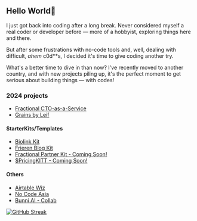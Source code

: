 ## Hello World🖖

I just got back into coding after a long break. Never considered myself a real coder or developer before — more of a hobbyist, exploring things here and there.

But after some frustrations with no-code tools and, well, dealing with difficult, _ahem_ c0d\*\*s, I decided it's time to give coding another try.

What's a better time to dive in than now? I've recently moved to another country, and with new projects piling up, it's the perfect moment to get serious about building things — with codes!

### 2024 projects

- [Fractional CTO-as-a-Service](https://leifjerami.com)
- [Grains by Leif](https://grains.leifjerami.com)

#### StarterKits/Templates

- [Biolink Kit](https://grains.leifjerami.com/post/biolink-clone/)
- [Frieren Blog Kit](https://grains.leifjerami.com/post/frieren-blog-kit/)
- [Fractional Partner Kit - Coming Soon!](https://grains.leifjerami.com)
- [$PricingKITT - Coming Soon!](https://grains.leifjerami.com)

#### Others

- [Airtable Wiz](https://airtablewiz.com)
- [No Code Asia](https://nocodeasia.leifjerami.com)
- [Bunni AI - Collab](https://bunni.ai)

[![GitHub Streak](https://streak-stats.demolab.com?user=leifjerami&theme=catppuccin-latte)](https://git.io/streak-stats)
